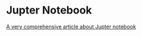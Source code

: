 # Jupter Notebook

[A very comprehensive article about Jupter notebook](https://towardsdatascience.com/bringing-the-best-out-of-jupyter-notebooks-for-data-science-f0871519ca29)
